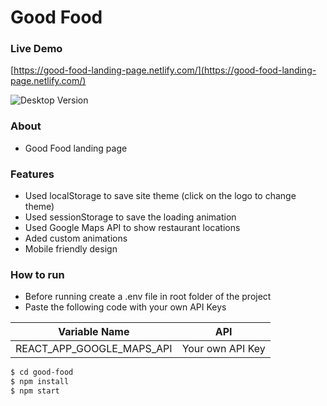 # Good Food

### Live Demo

[https://good-food-landing-page.netlify.com/](https://good-food-landing-page.netlify.com/)

![Desktop Version](./readme/good-food.png)

### About

-   Good Food landing page

### Features

-   Used localStorage to save site theme (click on the logo to change theme)
-   Used sessionStorage to save the loading animation
-   Used Google Maps API to show restaurant locations
-   Aded custom animations
-   Mobile friendly design

### How to run

-   Before running create a .env file in root folder of the project
-   Paste the following code with your own API Keys

| Variable Name             | API              |
| ------------------------- | ---------------- |
| REACT_APP_GOOGLE_MAPS_API | Your own API Key |

```sh
$ cd good-food
$ npm install
$ npm start
```
